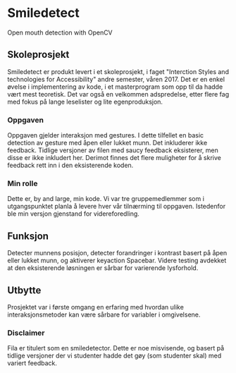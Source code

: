 # Smiledetect
Open mouth detection with OpenCV
## Skoleprosjekt
Smiledetect er produkt levert i et skoleprosjekt, i faget "Interction Styles and technologies for Accessibility" andre semester, våren 2017. Det er en enkel øvelse i implementering av kode, i et masterprogram som opp til da hadde vært mest teoretisk. Det var også en velkommen adspredelse, etter flere fag med fokus på lange leselister og lite egenproduksjon.
### Oppgaven
Oppgaven gjelder interaksjon med gestures. I dette tilfellet en basic detection av gesture med åpen eller lukket munn. Det inkluderer ikke feedback. Tidlige versjoner av filen med saucy feedback eksisterer, men disse er ikke inkludert her. Derimot finnes det flere muligheter for å skrive feedback rett inn i den eksisterende koden. 
### Min rolle
Dette er, by and large, min kode.  Vi var tre gruppemedlemmer som i utgangspunktet planla å levere hver vår tilnærming til oppgaven. Istedenfor ble min versjon gjenstand for videreforedling.
## Funksjon
Detecter munnens posisjon, detecter forandringer i kontrast basert på åpen eller lukket munn, og aktiverer keyaction Spacebar. Videre testing avdekket at den eksisterende løsningen er sårbar for varierende lysforhold. 
## Utbytte
Prosjektet var i første omgang en erfaring med hvordan ulike interaksjonsmetoder kan være sårbare for variabler i omgivelsene.
### Disclaimer
Fila er titulert som en smiledetector. Dette er noe misvisende, og basert på tidlige versjoner der vi studenter hadde det gøy (som studenter skal) med variert feedback.
